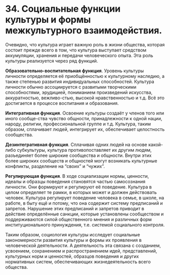 # 34. Социальные функции культуры и формы межкультурного взаимодействия.

Очевидно, что культура играет важную роль в жизни общества, которая состоит прежде всего в том, что культура выступает средством аккумуляции, хранения и передачи человеческого опыта. Эта роль культуры реализуется через ряд функций.

**Образовательно-воспитательная функция**. Уровень культуры личности определяется её приобщённостью к культурному наследию, а также степенью развития индивидуальных способностей. Культура личности обычно ассоциируется с развитыми творческими способностями, эрудицией, пониманием произведений искусства, аккуратностью, вежливо-стью, высокой нравственностью и т.д. Всё это достигается в процессе воспитания и образования.

**Интегративная функция**. Освоение культуры создаёт у членов того или иного сообще-ства чувство общности, принадлежности к одной нации, народу, религии, профессиональной группе и т.д. Культура, таким образом, сплачивает людей, интегрирует их, обеспечивает целостность сообщества.

**Дезинтегративная функция**. Сплачивая одних людей на основе какой-либо субкультуры, культура противопоставляет их другим людям, разъединяет более широкие сообщества и общности. Внутри этих более широких сообществ и общностей могут возникать культурные конфликты, разделение на “своих” и “чужих”.

**Регулирующая функция**. В ходе социализации нормы, ценности, идеалы и образцы поведения становятся частью самосознания личности. Они формируют и регулируют её поведение. Культура в целом определяет те рамки, в которых может и должен действовать человек. Культура регулирует поведение человека в семье, в школе, на работе, в быту ещё и потому, что она содержит систему предписаний и запретов. Нарушение этих предписаний и запретов приводит в действие определённые санкции, которые установлены сообществом и поддерживаются силой общественного мнения и различных форм институционального принуждения, т.е. системой социального контроля.

Таким образом, социология культуры исследует социальные закономерности развития культуры и формы их проявления в человеческой деятельности. А деятельность эта связана с созданием, усвоением, сохранением и распространением идей, представлений, культурных норм и ценностей, образцов поведения и других нормативных систем, обеспечивающих жизнедеятельность всего общества.